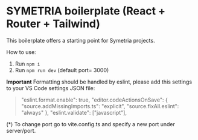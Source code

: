 # SYMETRIA boilerplate (React + Router + Tailwind)

This boilerplate offers a starting point for Symetria projects.

How to use:

1. Run `npm i`
2. Run `npm run dev` (default port= 3000)

**Important**
Formatting should be handled by eslint, please add this settings to your VS Code settings JSON file:

> "eslint.format.enable": true,
> "editor.codeActionsOnSave": {
> "source.addMissingImports.ts": "explicit",
> "source.fixAll.eslint": "always"
> },
> "eslint.validate": ["javascript"],

(\*) To change port go to vite.config.ts and specify a new port under server/port.
